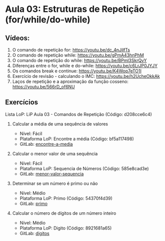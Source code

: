 # Aula 03: Estruturas de Repetição (for/while/do-while)

## Vídeos:

1. O comando de repetição for: https://youtu.be/dc_4nJilfTs
2. O comando de repetição while: https://youtu.be/gPmA43hnPhM
3. O comando de repetição do while: https://youtu.be/BPml3SkrQvY
4. Diferenças entre o for, while e do-while: https://youtu.be/c6LrJP0JYJY
5. Os comandos break e continue: https://youtu.be/K4Wop7eTO1I
6. Exercício de revisão - calculando o IMC: https://youtu.be/h2UcheOkkAk
7. Laços de repetição e a aproximação da função cosseno: https://youtu.be/566rD_of6NU

## Exercícios

Lista LoP: LiP Aula 03 - Comandos de Repetição (Código: d208cce6c4)


1. Calcular a média de uma sequência de valores
	- Nível: Fácil
	- Plataforma LoP: Encontre a média (Código: bf5a117498)
	- GitLab: [encontre-a-media](https://gitlab.com/carlos_olarte/ect-lip/-/tree/master/repeticao/facil/encontre-a-media)

2. Calcular o menor valor de uma sequência
	- Nível: Fácil
	- Plataforma LoP: Sequencia de Números (Código: 585e8cad3e)
	- GitLab: [menor-valor-sequencia](https://gitlab.com/carlos_olarte/ect-lip/-/tree/master/repeticao/facil/menor-valor-sequencia)

3. Determinar se um número é primo ou não
	- Nível: Médio
	- Plataforma LoP: Primo (Código: 54370f4d39)
	- GitLab: [primo](https://gitlab.com/carlos_olarte/ect-lip/-/tree/master/repeticao/medio/primo)

4. Calcular o número de dígitos de um número inteiro
	- Nível: Médio
	- Plataforma LoP: Digito (Código: 8921681a65)
	- GitLab: [digitos](https://gitlab.com/carlos_olarte/ect-lip/-/tree/master/repeticao/medio/digitos)

